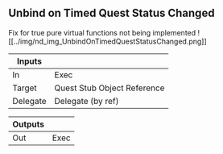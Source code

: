 ## Unbind on Timed Quest Status Changed
Fix for true pure virtual functions not being implemented
![[../img/nd_img_UnbindOnTimedQuestStatusChanged.png]]

|Inputs||
|--|--|
| In | Exec |
| Target | Quest Stub Object Reference |
| Delegate | Delegate (by ref) |

|Outputs||
|--|--|
| Out | Exec |

